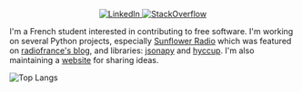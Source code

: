 <p align="center">
  <a href="https://linkedin.com/in/guillaume-fayard">
    <img src="https://img.shields.io/badge/-Linkedin-0077B5?logo=linkedin&style=for-the-badge" alt="LinkedIn">
  </a>
  <a href="https://stackoverflow.com/users/9214306/">
    <img src="https://img.shields.io/badge/-StackOverflow-F48023?logo=stackoverflow&style=for-the-badge&logoColor=white" alt="StackOverflow">
  </a>
</p>

I'm a French student interested in contributing to free software. I'm working on several Python projects, especially [Sunflower Radio](https://github.com/Arkelis/sunflower-radio) which was featured on [radiofrance's blog](https://hyperradio.radiofrance.fr/actualite/vous-aussi-participez-a-la-creation-de-la-radio-de-demain-avec-lopen-api-de-radio-france/), and libraries: [jsonapy](https://github.com/Arkelis/jsonapy) and [hyccup](https://github.com/Arkelis/hyccup). I'm also maintaining a [website](https://www.pycolore.fr) for sharing ideas.

![Top Langs](https://github-readme-stats.vercel.app/api/top-langs/?username=Arkelis&layout=compact)

